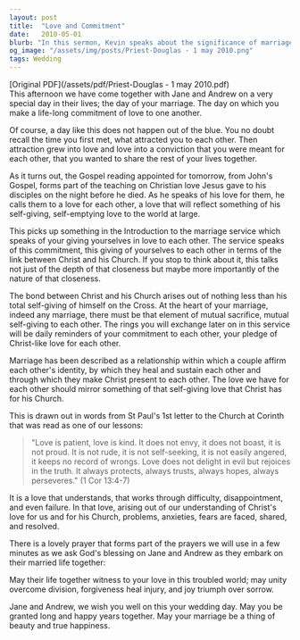 ```yaml
---
layout: post
title:  "Love and Commitment"
date:   2010-05-01
blurb: "In this sermon, Kevin speaks about the significance of marriage as a life-long commitment of love, reflecting on the self-giving nature of Christ's love for the Church. He draws parallels between the bond of marriage and the relationship between Christ and his Church, emphasizing mutual sacrifice and the importance of nurturing love that is patient, kind, and persevering, as described in 1 Corinthians 13:4-7."
og_image: "/assets/img/posts/Priest-Douglas - 1 may 2010.png"
tags: Wedding
---
```

[Original PDF](/assets/pdf/Priest-Douglas - 1 may 2010.pdf)    
This afternoon we have come together with Jane and Andrew on a very special day in their lives; the day of your marriage. The day on which you make a life-long commitment of love to one another.

Of course, a day like this does not happen out of the blue. You no doubt recall the time you first met, what attracted you to each other. Then attraction grew into love and love into a conviction that you were meant for each other, that you wanted to share the rest of your lives together.

As it turns out, the Gospel reading appointed for tomorrow, from John's Gospel, forms part of the teaching on Christian love Jesus gave to his disciples on the night before he died. As he speaks of his love for them, he calls them to a love for each other, a love that will reflect something of his self-giving, self-emptying love to the world at large.

This picks up something in the Introduction to the marriage service which speaks of your giving yourselves in love to each other. The service speaks of this commitment, this giving of yourselves to each other in terms of the link between Christ and his Church. If you stop to think about it, this talks not just of the depth of that closeness but maybe more importantly of the nature of that closeness.

The bond between Christ and his Church arises out of nothing less than his total self-giving of himself on the Cross. At the heart of your marriage, indeed any marriage, there must be that element of mutual sacrifice, mutual self-giving to each other. The rings you will exchange later on in this service will be daily reminders of your commitment to each other, your pledge of Christ-like love for each other.

Marriage has been described as a relationship within which a couple affirm each other's identity, by which they heal and sustain each other and through which they make Christ present to each other. The love we have for each other should mirror something of that self-giving love that Christ has for his Church.

This is drawn out in words from St Paul's 1st letter to the Church at Corinth that was read as one of our lessons:

> "Love is patient, love is kind. It does not envy, it does not boast, it is not proud. It is not rude, it is not self-seeking, it is not easily angered, it keeps no record of wrongs. Love does not delight in evil but rejoices in the truth. It always protects, always trusts, always hopes, always perseveres." (1 Cor 13:4-7)

It is a love that understands, that works through difficulty, disappointment, and even failure. In that love, arising out of our understanding of Christ's love for us and for his Church, problems, anxieties, fears are faced, shared, and resolved.

There is a lovely prayer that forms part of the prayers we will use in a few minutes as we ask God's blessing on Jane and Andrew as they embark on their married life together:

May their life together witness to your love in this troubled world; may unity overcome division, forgiveness heal injury, and joy triumph over sorrow.

Jane and Andrew, we wish you well on this your wedding day. May you be granted long and happy years together. May your marriage be a thing of beauty and true happiness.
